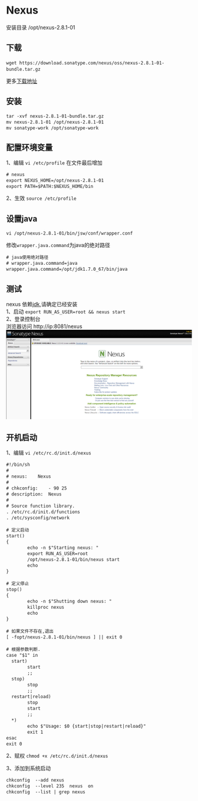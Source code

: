 # Nexus

安装目录 /opt/nexus-2.8.1-01

## 下载
`wget https://download.sonatype.com/nexus/oss/nexus-2.8.1-01-bundle.tar.gz`

更多[下载地址](https://support.sonatype.com/hc/en-us/articles/218238798)

## 安装
```
tar -xvf nexus-2.8.1-01-bundle.tar.gz
mv nexus-2.8.1-01 /opt/nexus-2.8.1-01
mv sonatype-work /opt/sonatype-work
```

## 配置环境变量
1、编辑 `vi /etc/profile` 在文件最后增加 <br>
```
# nexus
export NEXUS_HOME=/opt/nexus-2.8.1-01
export PATH=$PATH:$NEXUS_HOME/bin
```
2、生效 `source /etc/profile`

## 设置java
```
vi /opt/nexus-2.8.1-01/bin/jsw/conf/wrapper.conf
```
修改`wrapper.java.command`为java的绝对路径
```
# java使用绝对路径
# wrapper.java.command=java
wrapper.java.command=/opt/jdk1.7.0_67/bin/java
```

## 测试
nexus 依赖[jdk](jdk.md),请确定已经安装 <br>
1、启动 `export RUN_AS_USER=root && nexus start` <br>
2、登录控制台 <br>
浏览器访问 http://ip:8081/nexus <br>
![nexus](../images/nexus-install.png)

## 开机启动
1、编辑 `vi /etc/rc.d/init.d/nexus`

```
#!/bin/sh
#
# nexus:    Nexus
#
# chkconfig:    - 90 25 
# description:  Nexus
#
# Source function library.
. /etc/rc.d/init.d/functions
. /etc/sysconfig/network
 
# 定义启动
start() 
{
        echo -n $"Starting nexus: "
        export RUN_AS_USER=root
        /opt/nexus-2.8.1-01/bin/nexus start
        echo
}

# 定义停止
stop() 
{
        echo -n $"Shutting down nexus: "
        killproc nexus 
        echo
}

# 如果文件不存在,退出
[ -fopt/nexus-2.8.1-01/bin/nexus ] || exit 0
 
# 根据参数判断.
case "$1" in
  start)
        start
        ;;
  stop)
        stop
        ;;
  restart|reload)
        stop
        start
        ;;
  *)
        echo $"Usage: $0 {start|stop|restart|reload}"
        exit 1
esac
exit 0
```

2、赋权 `chmod +x /etc/rc.d/init.d/nexus`

3、添加到系统启动
```
chkconfig  --add nexus
chkconfig  --level 235  nexus  on
chkconfig  --list | grep nexus
```

